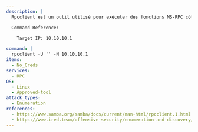 ```yaml
---
description: |
  Rpcclient est un outil utilisé pour exécuter des fonctions MS-RPC côté client afin de gérer les clients Windows NT à partir de postes de travail Unix. Du point de vue de la sécurité offensive, il peut être utilisé pour énumérer les utilisateurs, les groupes et d'autres informations potentiellement sensibles. La commande suivante tente de se connecter au serveur NetBIOS de manière anonyme, afin d'énumérer les commandes/fonctions MS-RPC disponibles.

  Command Reference:

  	Target IP: 10.10.10.1

command: |
  rpcclient -U '' -N 10.10.10.1
items:
  - No_Creds
services:
  - RPC
OS:
  - Linux
  - Approved-tool
attack_types:
  - Enumeration
references:
  - https://www.samba.org/samba/docs/current/man-html/rpcclient.1.html
  - https://www.ired.team/offensive-security/enumeration-and-discovery/enumerating-windows-domains-using-rpcclient-through-socksproxy-bypassing-command-line-logging
---
```

